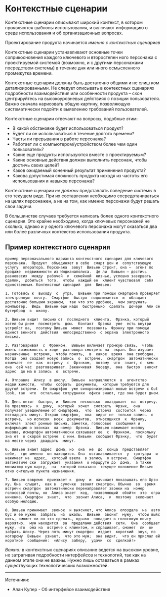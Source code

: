 # Контекстные сценарии

Контекстные сценарии описывают широкий контекст, в котором проявляются шаблоны использования, и включают информацию о  среде использования и об организационных вопросах.

Проектирование продукта начинается *именно с контекстных сценариев*

Контекстные сценарии устанавливают основные  точки соприкосновения  каждого ключевого и второстепен ного персонажа  с  проектируемой системой (возможно, и с  другими персонажами посредством системы) в течение дня или иного осмысленного  промежутка времени.

Контекстные сценарии должны быть  достаточно общими и не слиш ком детализированными. Не следует описывать в  контекстных сценариях подробности взаимодействия или особенности продукта – скон центрируйтесь на высокоуровневых  действиях с позиции пользователя. Важно  сначала нарисовать общую картину,  позволяющую систематически подойти к  выявлению требований пользователей.

Контекстные сценарии  отвечают на  вопросы,  подобные  этим: 

- В какой  обстановке будет  использоваться  продукт?
- Будет ли он использоваться в течение долгого времени?
- Часты ли прерывания в работе персонажа?
- Работает ли с компьютером/устройством  более чем один пользователь?
- Какие еще продукты используются вместе с проектируемым?
- Какие основные действия должен  выполнить персонаж, чтобы достичь своих целей?
- Каков ожидаемый конечный результат  применения продукта?
- Какова допустимая сложность продукта  исходя из частоты его использования и навыков персонажа?

Контекстные сценарии *не должны* представлять поведение системы в его  текущем виде. При их составлении необходимо сосредотачиваться на целях персонажен, а не на том, как именно персонажи будут решать свои задачи.

В большинстве случаев требуется написать  более одного контекстного сценария. Это  крайне необходимо, когда ключевых  персонажей  не сколько, однако и у одного  ключевого персонажа могут оказаться два или более различных контекстов использования  продукта.

## Пример контекстного сценария

```
пример первоначального варианта контекстного сценария для ключевого персонажа.  Продукт  объединяет в себе  смарт фон и  сопутствующую  услугу  оператора. Персонажа  зовут  Вивьен Стронг, она –  агент по  продаже  недвижимости из Индианаполиса.  Це ли  Вивьен – достичь  равновесия  между  рабочей  и  семейной  жизнью, успешно завершать сделки,  добиться  того,  чтобы  каждый ее  клиент чувствовал  себя  единственным. Контекстный сценарий  для  Вивьен: 

1. Готовясь к  выходу  с  утра,  Вивьен при помощи смартфона проверяет электронную  почту.  Смартфон  быстро  подключается  и  обладает достаточно большим экраном,  так что это удобнее,  чем загружать компьютер.  Ведь  Вивьен еще надо  быстренько  сделать  дочери  Али се  бутерброд  в  школу. 

2. Вивьен видит  письмо от  последнего  клиента,  Фрэнка, который хотел бы днем  посмотреть  дом.  Контакт  Фрэнка  уже  есть внутри  устройст ва,  поэтому Вивьен  может  позвонить  Фрэнку при помощи единст венного  действия  непосредственно  с экрана  электронного  письма. 

3. Разговаривая  с  Фрэнком,  Вивьен включает громкую связь,  чтобы иметь возможность в ходе  разговора смотреть на  экран. Она изучает назначенные  встречи,  чтобы понять,  в  какое  время  она свободна. Когда  она создает новую запись  о  встрече,  смартфон  автоматически отмечает  ее  как  встречу  с  Фрэнком,  потому  что  знает, с  кем  она  сей час  разговаривает. Заканчивая  беседу,  она  быстро  вносит  адрес  до ма в запись  о  встрече. 

4. Отправив  Алису  в школу,  Вивьен  направляется  в  агентство  недви жимости,  чтобы  собрать  документы,  которые требуются для  другой встречи.  Ее смартфон  уже синхронизировал новые встречи с Out look, так  что  остальные сотрудники  офиса знают, где она будет днем. 

5. День летит  быстро, и  Вивьен  несколько  опаздывает  на  встречу. На правляясь  к  дому,  который  хочет  смотреть  Фрэнк,  она  получает уведомление от смартфона,  что  встреча  состоится  через пятнадцать минут. Открыв смартфон,  она  видит не  только запись  о встрече,  но исписок  всех  документов,  относящихся  к  Фрэнку, включая  элект ронные письма, заметки, голосовые  сообщения и  информацию о звонках  на номер  Фрэнка.  Вивьен нажимает кнопку  вызова, исмартфон автоматически связывает ее  с  Фрэнком,  поскольку зна ет  о скорой встрече  с ним. Вивьен  сообщает Фрэнку,  что  будет  на месте через  двадцать  минут. 

6. Вивьен знает адрес  дома, но  она  не  до  конца  представляет  себе,  где именно  он находится. Она  останавливается  у  тротуара  и нажимает на  адрес,  который ввела  в запись  о встрече.  Смартфон автоматиче ски  загружает  указания  о маршруте до  дома,  а также  миниатюр ную карту,  на  которой показано  текущее положение Вивьен  отно сительно пункта назначения. 

7. Вивьен вовремя  приезжает к  дому  и  начинает показывать его Фрэн ку. Она  слышит,  как в  сумочке  звонит смартфон. Обычно  во  время встречи смартфон  автоматически перенаправляет звонки на  номер голосовой почты, но  Алиса знает  код,  позволяющий  обойти  это  огра ничение. Смартфон  знает,  что  звонит Алиса,  и  поэтому  включает особую мелодию. 

8. Вивьен принимает  звонок  и выясняет, что Алиса  опоздала  на  авто бус и ее нужно  забрать  из  школы.  Вивьен  звонит  мужу,  чтобы выяс нить, сможет ли он это сделать, однако  попадает в голосовую почту вероятно,  муж находится  за  пределами действия  сети.  Она  сообщает мужу, что  она на  встрече с клиентом, и спрашивает, сможет  ли  он забрать Алису. Через пять минут смартфон  издает  короткий  звук, по которому  Вивьен  узнает,  что это муж;  она видит,  что он прислал ей  короткое  сообщение:  «Алису  заберу,  удачи  со  сделкой!»

```

*Важно:* в контекстных сценариях описание ведется на высоком уровне, не затрагивая подробности интерфейсов и технологий, так как на данном этапе они не важны. Нужно лишь оставаться в рамках существующих технологических возможностей.


---

Источники:

* Алан Купер - Об интерфейсе взаимодействия